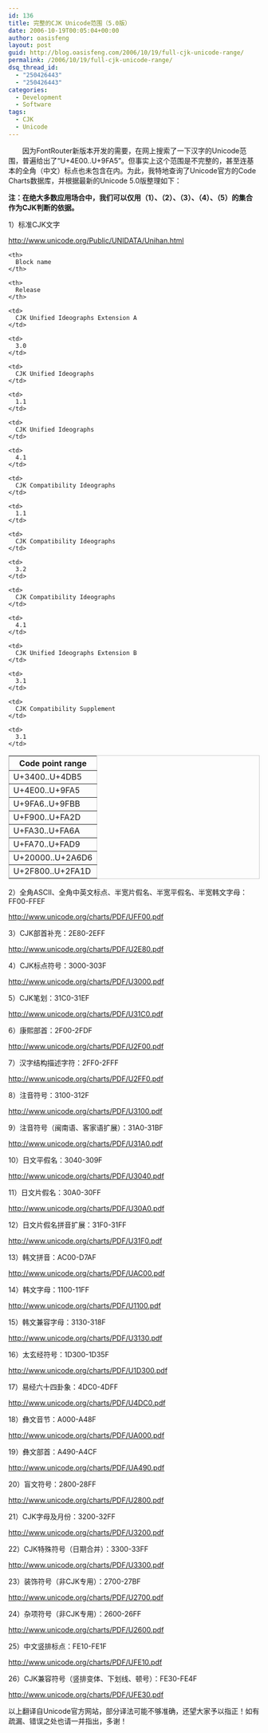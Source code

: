 ```yaml
---
id: 136
title: 完整的CJK Unicode范围（5.0版）
date: 2006-10-19T00:05:04+00:00
author: oasisfeng
layout: post
guid: http://blog.oasisfeng.com/2006/10/19/full-cjk-unicode-range/
permalink: /2006/10/19/full-cjk-unicode-range/
dsq_thread_id:
  - "250426443"
  - "250426443"
categories:
  - Development
  - Software
tags:
  - CJK
  - Unicode
---
```

　　因为FontRouter新版本开发的需要，在网上搜索了一下汉字的Unicode范围，普遍给出了“U+4E00..U+9FA5”。但事实上这个范围是不完整的，甚至连基本的全角（中文）标点也未包含在内。为此，我特地查询了Unicode官方的Code Charts数据库，并根据最新的Unicode 5.0版整理如下：

**注：在绝大多数应用场合中，我们可以仅用（1）、（2）、（3）、（4）、（5）的集合作为CJK判断的依据。**

<!--more-->1）标准CJK文字


  
http://www.unicode.org/Public/UNIDATA/Unihan.html

<table border="1" bordercolor="#cccccc" cellpadding="0" cellspacing="0">
  <tr>
    <th>
      Code point range
    </th>
    
    <th>
      Block name
    </th>
    
    <th>
      Release
    </th>
  </tr>
  
  <tr>
    <td>
      U+3400..U+4DB5
    </td>
    
    <td>
      CJK Unified Ideographs Extension A
    </td>
    
    <td>
      3.0
    </td>
  </tr>
  
  <tr>
    <td>
      U+4E00..U+9FA5
    </td>
    
    <td>
      CJK Unified Ideographs
    </td>
    
    <td>
      1.1
    </td>
  </tr>
  
  <tr>
    <td>
      U+9FA6..U+9FBB
    </td>
    
    <td>
      CJK Unified Ideographs
    </td>
    
    <td>
      4.1
    </td>
  </tr>
  
  <tr>
    <td>
      U+F900..U+FA2D
    </td>
    
    <td>
      CJK Compatibility Ideographs
    </td>
    
    <td>
      1.1
    </td>
  </tr>
  
  <tr>
    <td>
      U+FA30..U+FA6A
    </td>
    
    <td>
      CJK Compatibility Ideographs
    </td>
    
    <td>
      3.2
    </td>
  </tr>
  
  <tr>
    <td>
      U+FA70..U+FAD9
    </td>
    
    <td>
      CJK Compatibility Ideographs
    </td>
    
    <td>
      4.1
    </td>
  </tr>
  
  <tr>
    <td>
      U+20000..U+2A6D6
    </td>
    
    <td>
      CJK Unified Ideographs Extension B
    </td>
    
    <td>
      3.1
    </td>
  </tr>
  
  <tr>
    <td>
      U+2F800..U+2FA1D
    </td>
    
    <td>
      CJK Compatibility Supplement
    </td>
    
    <td>
      3.1
    </td>
  </tr>
</table>

2）全角ASCII、全角中英文标点、半宽片假名、半宽平假名、半宽韩文字母：FF00-FFEF
  
http://www.unicode.org/charts/PDF/UFF00.pdf

3）CJK部首补充：2E80-2EFF
  
http://www.unicode.org/charts/PDF/U2E80.pdf

4）CJK标点符号：3000-303F
  
http://www.unicode.org/charts/PDF/U3000.pdf

5）CJK笔划：31C0-31EF
  
http://www.unicode.org/charts/PDF/U31C0.pdf

6）康熙部首：2F00-2FDF
  
http://www.unicode.org/charts/PDF/U2F00.pdf

7）汉字结构描述字符：2FF0-2FFF
  
http://www.unicode.org/charts/PDF/U2FF0.pdf

8）注音符号：3100-312F
  
http://www.unicode.org/charts/PDF/U3100.pdf

9）注音符号（闽南语、客家语扩展）：31A0-31BF
  
http://www.unicode.org/charts/PDF/U31A0.pdf

10）日文平假名：3040-309F
  
http://www.unicode.org/charts/PDF/U3040.pdf

11）日文片假名：30A0-30FF
  
http://www.unicode.org/charts/PDF/U30A0.pdf

12）日文片假名拼音扩展：31F0-31FF
  
http://www.unicode.org/charts/PDF/U31F0.pdf

13）韩文拼音：AC00-D7AF
  
http://www.unicode.org/charts/PDF/UAC00.pdf

14）韩文字母：1100-11FF
  
http://www.unicode.org/charts/PDF/U1100.pdf

15）韩文兼容字母：3130-318F
  
http://www.unicode.org/charts/PDF/U3130.pdf

16）太玄经符号：1D300-1D35F
  
http://www.unicode.org/charts/PDF/U1D300.pdf

17）易经六十四卦象：4DC0-4DFF
  
http://www.unicode.org/charts/PDF/U4DC0.pdf

18）彝文音节：A000-A48F
  
http://www.unicode.org/charts/PDF/UA000.pdf

19）彝文部首：A490-A4CF
  
http://www.unicode.org/charts/PDF/UA490.pdf

20）盲文符号：2800-28FF
  
http://www.unicode.org/charts/PDF/U2800.pdf

21）CJK字母及月份：3200-32FF
  
http://www.unicode.org/charts/PDF/U3200.pdf

22）CJK特殊符号（日期合并）：3300-33FF
  
http://www.unicode.org/charts/PDF/U3300.pdf

23）装饰符号（非CJK专用）：2700-27BF
  
http://www.unicode.org/charts/PDF/U2700.pdf

24）杂项符号（非CJK专用）：2600-26FF
  
http://www.unicode.org/charts/PDF/U2600.pdf

25）中文竖排标点：FE10-FE1F
  
http://www.unicode.org/charts/PDF/UFE10.pdf

26）CJK兼容符号（竖排变体、下划线、顿号）：FE30-FE4F
  
http://www.unicode.org/charts/PDF/UFE30.pdf

以上翻译自Unicode官方网站，部分译法可能不够准确，还望大家予以指正！如有疏漏、错误之处也请一并指出，多谢！